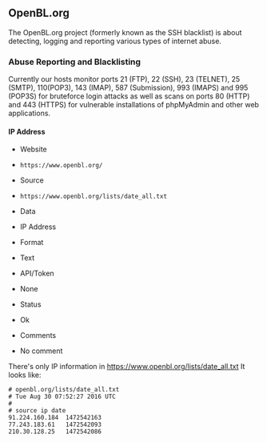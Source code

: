 ## OpenBL.org

The OpenBL.org project (formerly known as the SSH blacklist) is about detecting,
logging and reporting various types of internet abuse.

### Abuse Reporting and Blacklisting

Currently our hosts monitor ports 21 (FTP), 22 (SSH), 23 (TELNET), 25 (SMTP),
110(POP3), 143 (IMAP), 587 (Submission), 993 (IMAPS) and 995 (POP3S) for
bruteforce login attacks as well as scans on ports 80 (HTTP) and 443 (HTTPS) for
vulnerable installations of phpMyAdmin and other web applications.

#### IP Address
>
* Website
 - `https://www.openbl.org/`
* Source
 - `https://www.openbl.org/lists/date_all.txt`
* Data
 - IP Address
* Format
 - Text
* API/Token
 - None
* Status
 - Ok
* Comments
 - No comment

There's only IP information in https://www.openbl.org/lists/date_all.txt
It looks like:

	# openbl.org/lists/date_all.txt
	# Tue Aug 30 07:52:27 2016 UTC
	#
	# source ip	date
	91.224.160.184	1472542163
	77.243.183.61	1472542093
	210.30.128.25	1472542086
